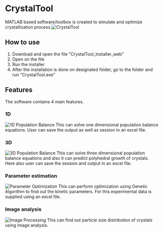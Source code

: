 # CrystalTool
MATLAB based software/toolbox is created to simulate and optimize crystallization process
![CrystalTool](https://user-images.githubusercontent.com/85797457/233131400-92831fc8-dee5-4f10-b2a9-f0c1c3416e25.png)

## How to use
1. Download and open the file "CrystalTool_Installer_web"
2. Open on the file
3. Run the installer
4. After the installation is done on designated folder, go to the folder and run "CrystalTool.exe"

## Features
The software contains 4 main features.
### 1D
![1D Population Balance](https://user-images.githubusercontent.com/85797457/233132140-eea950e3-f6f6-476e-b6b1-4da01cbbc06b.png)
This can solve one dimensional population balance equations. User can save the output as well as session in an excel file.

### 3D
![3D Population Balance](https://user-images.githubusercontent.com/85797457/233132507-c51a6de0-4221-4c57-9e21-6e7db167253e.png)
This can solve three dimensional population balance equations and also it can predict polyhedral growth of crystals.
Here also user can save the session and output in an excel file.

### Parameter estimation
![Parameter Optimization](https://user-images.githubusercontent.com/85797457/233132617-4046cc0e-3425-4fb9-aa3d-3b76a4a539e5.png)
This can perform optimization using Genetic Algorithm to find out the kinetic parameters. For this experimental data is supplied using an excel file.

### Image analysis
![Image Processing](https://user-images.githubusercontent.com/85797457/233132726-4f8fe822-de38-4eea-82b7-de34208decb1.png)
This can find out particle size distribution of crystals using image analysis.

